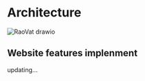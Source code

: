 # Architecture

![RaoVat drawio](https://github.com/BeginLearnCoding/classified-ads-webapp/assets/64021765/bf7a034b-5bc5-4b3f-9fa2-718f76529cb5)

## Website features implenment

updating...
